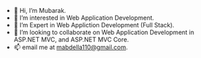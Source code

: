- 👋 Hi, I’m Mubarak.
- 👀 I’m interested in Web Application Development.
- 🌱 I’m Expert in Web Appliction Development (Full Stack).
- 💞️ I’m looking to collaborate on Web Application Development in ASP.NET MVC, and ASP.NET MVC Core. 
- 📫 email me at mabdella110@gmail.com.

<!---
mubarak440/mubarak440 is a ✨ special ✨ repository because its `README.md` (this file) appears on your GitHub profile.
You can click the Preview link to take a look at your changes.
--->
